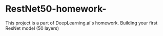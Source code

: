 # RestNet50-homework-
This project is a part of  DeepLearning.ai's homework. Building your first ResNet model (50 layers)
